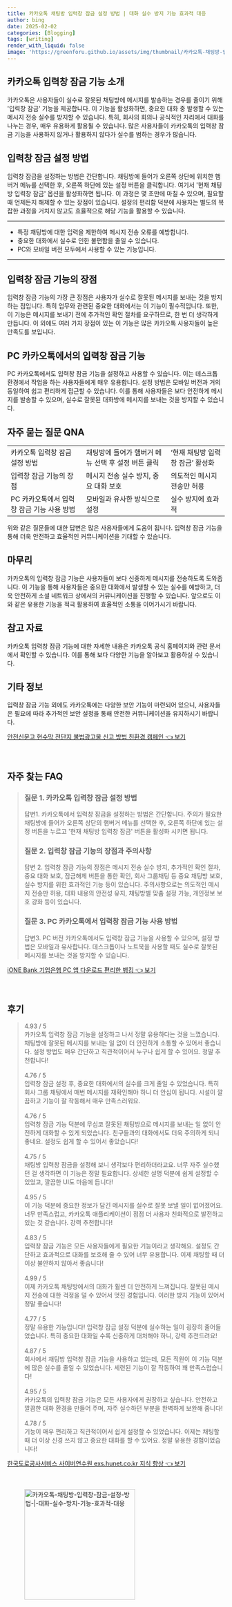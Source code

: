 ```yaml
---
title: 카카오톡 채팅방 입력창 잠금 설정 방법 | 대화 실수 방지 기능 효과적 대응
author: bing
date: 2025-02-02
categories: [Blogging]
tags: [writing]
render_with_liquid: false
image: 'https://greenforu.github.io/assets/img/thumbnail/카카오톡-채팅방-입력창-잠금-설정-방법-|-대화-실수-방지-기능-효과적-대응.webp'
---
```



<h2 id='카카오톡_입력창_잠금_기능_소개'>카카오톡 입력창 잠금 기능 소개</h2>

<p>카카오톡은 사용자들이 실수로 잘못된 채팅방에 메시지를 발송하는 경우를 줄이기 위해 '입력창 잠금' 기능을 제공합니다. 이 기능을 활성화하면, 중요한 대화 중 발생할 수 있는 메시지 전송 실수를 방지할 수 있습니다. 특히, 회사의 회의나 공식적인 자리에서 대화를 나누는 경우, 매우 유용하게 활용될 수 있습니다. 많은 사용자들이 카카오톡의 입력창 잠금 기능을 사용하지 않거나 활용하지 않다가 실수를 범하는 경우가 많습니다.</p>

<h2 id='입력창_잠금_설정_방법'>입력창 잠금 설정 방법</h2>

<p>입력창 잠금을 설정하는 방법은 간단합니다. 채팅방에 들어가 오른쪽 상단에 위치한 햄버거 메뉴를 선택한 후, 오른쪽 하단에 있는 설정 버튼을 클릭합니다. 여기서 '현재 채팅방 입력창 잠금' 옵션을 활성화하면 됩니다. 이 과정은 몇 초만에 마칠 수 있으며, 필요할 때 언제든지 해제할 수 있는 장점이 있습니다. 설정의 편리함 덕분에 사용자는 별도의 복잡한 과정을 거치지 않고도 효율적으로 해당 기능을 활용할 수 있습니다.</p>

<hr />

<ul>
    <li>특정 채팅방에 대한 입력을 제한하여 메시지 전송 오류를 예방합니다.</li>
    <li>중요한 대화에서 실수로 인한 불편함을 줄일 수 있습니다.</li>
    <li>PC와 모바일 버전 모두에서 사용할 수 있는 기능입니다.</li>
</ul>

<hr />

<h2 id='입력창_잠금_기능의_장점'>입력창 잠금 기능의 장점</h2>

<p>입력창 잠금 기능의 가장 큰 장점은 사용자가 실수로 잘못된 메시지를 보내는 것을 방지하는 점입니다. 특히 업무와 관련된 중요한 대화에서는 이 기능이 필수적입니다. 또한, 이 기능은 메시지를 보내기 전에 추가적인 확인 절차를 요구하므로, 한 번 더 생각하게 만듭니다. 이 외에도 여러 가지 장점이 있는 이 기능은 많은 카카오톡 사용자들이 높은 만족도를 보입니다.</p>

<h2 id='PC_카카오톡에서의_입력창_잠금_기능'>PC 카카오톡에서의 입력창 잠금 기능</h2>

<p>PC 카카오톡에서도 입력창 잠금 기능을 설정하고 사용할 수 있습니다. 이는 데스크톱 환경에서 작업을 하는 사용자들에게 매우 유용합니다. 설정 방법은 모바일 버전과 거의 동일하여 쉽고 편리하게 접근할 수 있습니다. 이를 통해 사용자들은 보다 안전하게 메시지를 발송할 수 있으며, 실수로 잘못된 대화방에 메시지를 보내는 것을 방지할 수 있습니다.</p>

<h2 id='자주_묻는_질문_QNA'>자주 묻는 질문 QNA</h2>

<table>
    <tr>
        <td>카카오톡 입력창 잠금 설정 방법</td>
        <td>채팅방에 들어가 햄버거 메뉴 선택 후 설정 버튼 클릭</td>
        <td>‘현재 채팅방 입력창 잠금’ 활성화</td>
    </tr>
    <tr>
        <td>입력창 잠금 기능의 장점</td>
        <td>메시지 전송 실수 방지, 중요 대화 보호</td>
        <td>의도적인 메시지 전송만 허용</td>
    </tr>
    <tr>
        <td>PC 카카오톡에서 입력창 잠금 기능 사용 방법</td>
        <td>모바일과 유사한 방식으로 설정</td>
        <td>실수 방지에 효과적</td>
    </tr>
</table>

<p>위와 같은 질문들에 대한 답변은 많은 사용자들에게 도움이 됩니다. 입력창 잠금 기능을 통해 더욱 안전하고 효율적인 커뮤니케이션을 기대할 수 있습니다.</p>

<h2 id='마무리'>마무리</h2>

<p>카카오톡의 입력창 잠금 기능은 사용자들이 보다 신중하게 메시지를 전송하도록 도와줍니다. 이 기능을 통해 사용자들은 중요한 대화에서 발생할 수 있는 실수를 예방하고, 더욱 안전하게 소셜 네트워크 상에서의 커뮤니케이션을 진행할 수 있습니다. 앞으로도 이와 같은 유용한 기능을 적극 활용하여 효율적인 소통을 이어가시기 바랍니다.</p>

<h2 id='참고_자료'>참고 자료</h2>

<p>카카오톡 입력창 잠금 기능에 대한 자세한 내용은 카카오톡 공식 홈페이지와 관련 문서에서 확인할 수 있습니다. 이를 통해 보다 다양한 기능을 알아보고 활용하실 수 있습니다.</p>

<h2 id='기타_정보'>기타 정보</h2>

<p>입력창 잠금 기능 외에도 카카오톡에는 다양한 보안 기능이 마련되어 있으니, 사용자들은 필요에 따라 추가적인 보안 설정을 통해 안전한 커뮤니케이션을 유지하시기 바랍니다.</p>


<p><a class="click-button" title="안전신문고 현수막 전단지 불법광고물 신고 방법 친환경 캠페인" href="https://greenforu.github.io/posts/%EC%95%88%EC%A0%84%EC%8B%A0%EB%AC%B8%EA%B3%A0-%ED%98%84%EC%88%98%EB%A7%89-%EC%A0%84%EB%8B%A8%EC%A7%80-%EB%B6%88%EB%B2%95%EA%B4%91%EA%B3%A0%EB%AC%BC-%EC%8B%A0%EA%B3%A0-%EB%B0%A9%EB%B2%95-%EC%B9%9C%ED%99%98%EA%B2%BD-%EC%BA%A0%ED%8E%98%EC%9D%B8/" rel="dofollow">안전신문고 현수막 전단지 불법광고물 신고 방법 친환경 캠페인 👈 보기</a></p><br>
<h2 id='자주_찾는_FAQ'>자주 찾는 FAQ</h2>
<div itemscope="" itemtype="https://schema.org/FAQPage"> 
<blockquote> 
<div itemscope="" itemprop="mainEntity" itemtype="https://schema.org/Question"> 
<h3 itemprop="name">질문 1. 카카오톡 입력창 잠금 설정 방법</h3> 
<div itemscope="" itemprop="acceptedAnswer" itemtype="https://schema.org/Answer"> 
<span itemprop="text"> 
<p>답변1. 카카오톡에서 입력창 잠금을 설정하는 방법은 간단합니다. 주의가 필요한 채팅방에 들어가 오른쪽 상단의 햄버거 메뉴를 선택한 후, 오른쪽 하단에 있는 설정 버튼을 누르고 '현재 채팅방 입력창 잠금' 버튼을 활성화 시키면 됩니다.</p> 
</span> 
</div> 
</div> 

<div itemscope="" itemprop="mainEntity" itemtype="https://schema.org/Question"> 
<h3 itemprop="name">질문 2. 입력창 잠금 기능의 장점과 주의사항</h3> 
<div itemscope="" itemprop="acceptedAnswer" itemtype="https://schema.org/Answer"> 
<span itemprop="text"> 
<p>답변 2. 입력창 잠금 기능의 장점은 메시지 전송 실수 방지, 추가적인 확인 절차, 중요 대화 보호, 잠금해제 버튼을 통한 확인, 회사 그룹채팅 등 중요 채팅방 보호, 실수 방지를 위한 효과적인 기능 등이 있습니다. 주의사항으로는 의도적인 메시지 전송만 허용, 대화 내용의 안전성 유지, 채팅방별 맞춤 설정 가능, 개인정보 보호 강화 등이 있습니다.</p> 
</span> 
</div> 
</div> 

<div itemscope="" itemprop="mainEntity" itemtype="https://schema.org/Question"> 
<h3 itemprop="name">질문 3. PC 카카오톡에서 입력창 잠금 기능 사용 방법</h3> 
<div itemscope="" itemprop="acceptedAnswer" itemtype="https://schema.org/Answer"> 
<span itemprop="text"> 
<p>답변3. PC 버전 카카오톡에서도 입력창 잠금 기능을 사용할 수 있으며, 설정 방법은 모바일과 유사합니다. 데스크톱이나 노트북을 사용할 때도 실수로 잘못된 메시지를 보내는 것을 방지할 수 있습니다.</p> 
</span> 
</div> 
</div> 

</blockquote> 
</div>
<p><a class="click-button" title="iONE Bank 기업은행 PC 앱 다운로드 편리한 뱅킹" href="https://greenforu.github.io/posts/iONE-Bank-%EA%B8%B0%EC%97%85%EC%9D%80%ED%96%89-PC-%EC%95%B1-%EB%8B%A4%EC%9A%B4%EB%A1%9C%EB%93%9C-%ED%8E%B8%EB%A6%AC%ED%95%9C-%EB%B1%85%ED%82%B9/" rel="dofollow">iONE Bank 기업은행 PC 앱 다운로드 편리한 뱅킹 👈 보기</a></p><br>
<h2 id='후기'>후기</h2>
<div itemscope itemtype="https://schema.org/Product">
  <blockquote>
  <div itemprop="review" itemscope itemtype="https://schema.org/Review">
      <div itemprop="reviewRating" itemscope itemtype="https://schema.org/Rating"> <span itemprop="ratingValue">4.93</span> / <span itemprop="bestRating">5</span> </div>
      <span itemprop="reviewBody">카카오톡 입력창 잠금 기능을 설정하고 나서 정말 유용하다는 것을 느꼈습니다. 채팅방에 잘못된 메시지를 보내는 일 없이 더 안전하게 소통할 수 있어서 좋습니다. 설정 방법도 매우 간단하고 직관적이어서 누구나 쉽게 할 수 있어요. 정말 추천합니다!</span>
  </div>
  <br>
  <div itemprop="review" itemscope itemtype="https://schema.org/Review">
      <div itemprop="reviewRating" itemscope itemtype="https://schema.org/Rating"> <span itemprop="ratingValue">4.76</span> / <span itemprop="bestRating">5</span> </div>
      <span itemprop="reviewBody">입력창 잠금 설정 후, 중요한 대화에서의 실수를 크게 줄일 수 있었습니다. 특히 회사 그룹 채팅에서 매번 메시지를 재확인해야 하니 더 안심이 됩니다. 시설이 깔끔하고 기능이 잘 작동해서 매우 만족스러워요.</span>
  </div>
  <br>
  <div itemprop="review" itemscope itemtype="https://schema.org/Review">
      <div itemprop="reviewRating" itemscope itemtype="https://schema.org/Rating"> <span itemprop="ratingValue">4.76</span> / <span itemprop="bestRating">5</span> </div>
      <span itemprop="reviewBody">입력창 잠금 기능 덕분에 무심코 잘못된 채팅방으로 메시지를 보내는 일 없이 안전하게 대화할 수 있게 되었습니다. 친구들과의 대화에서도 더욱 주의하게 되니 좋네요. 설정도 쉽게 할 수 있어서 좋았습니다!</span>
  </div>
  <br>
  <div itemprop="review" itemscope itemtype="https://schema.org/Review">
      <div itemprop="reviewRating" itemscope itemtype="https://schema.org/Rating"> <span itemprop="ratingValue">4.75</span> / <span itemprop="bestRating">5</span> </div>
      <span itemprop="reviewBody">채팅방 입력창 잠금을 설정해 보니 생각보다 편리하더라고요. 너무 자주 실수했던 걸 생각하면 이 기능은 정말 필요합니다. 상세한 설명 덕분에 쉽게 설정할 수 있었고, 깔끔한 UI도 마음에 듭니다!</span>
  </div>
  <br>
  <div itemprop="review" itemscope itemtype="https://schema.org/Review">
      <div itemprop="reviewRating" itemscope itemtype="https://schema.org/Rating"> <span itemprop="ratingValue">4.95</span> / <span itemprop="bestRating">5</span> </div>
      <span itemprop="reviewBody">이 기능 덕분에 중요한 정보가 담긴 메시지를 실수로 잘못 보낼 일이 없어졌어요. 너무 만족스럽고, 카카오톡 애플리케이션이 점점 더 사용자 친화적으로 발전하고 있는 것 같습니다. 강력 추천합니다!</span>
  </div>
  <br>
  <div itemprop="review" itemscope itemtype="https://schema.org/Review">
      <div itemprop="reviewRating" itemscope itemtype="https://schema.org/Rating"> <span itemprop="ratingValue">4.83</span> / <span itemprop="bestRating">5</span> </div>
      <span itemprop="reviewBody">입력창 잠금 기능은 모든 사용자들에게 필요한 기능이라고 생각해요. 설정도 간단하고 효과적으로 대화를 보호해 줄 수 있어 너무 유용합니다. 이제 채팅할 때 더 이상 불안하지 않아서 좋습니다!</span>
  </div>
  <br>
  <div itemprop="review" itemscope itemtype="https://schema.org/Review">
      <div itemprop="reviewRating" itemscope itemtype="https://schema.org/Rating"> <span itemprop="ratingValue">4.99</span> / <span itemprop="bestRating">5</span> </div>
      <span itemprop="reviewBody">이제 카카오톡 채팅방에서의 대화가 훨씬 더 안전하게 느껴집니다. 잘못된 메시지 전송에 대한 걱정을 덜 수 있어서 멋진 경험입니다. 이러한 방지 기능이 있어서 정말 좋습니다!</span>
  </div>
  <br>
  <div itemprop="review" itemscope itemtype="https://schema.org/Review">
      <div itemprop="reviewRating" itemscope itemtype="https://schema.org/Rating"> <span itemprop="ratingValue">4.77</span> / <span itemprop="bestRating">5</span> </div>
      <span itemprop="reviewBody">정말 유용한 기능입니다! 입력창 잠금 설정 덕분에 실수하는 일이 굉장히 줄어들었습니다. 특히 중요한 대화일 수록 신중하게 대처해야 하니, 강력 추천드려요!</span>
  </div>
  <br>
  <div itemprop="review" itemscope itemtype="https://schema.org/Review">
      <div itemprop="reviewRating" itemscope itemtype="https://schema.org/Rating"> <span itemprop="ratingValue">4.87</span> / <span itemprop="bestRating">5</span> </div>
      <span itemprop="reviewBody">회사에서 채팅방 입력창 잠금 기능을 사용하고 있는데, 모든 직원이 이 기능 덕분에 많은 실수를 줄일 수 있었습니다. 세련된 기능이 잘 작동하여 꽤 만족스럽습니다!</span>
  </div>
  <br>
  <div itemprop="review" itemscope itemtype="https://schema.org/Review">
      <div itemprop="reviewRating" itemscope itemtype="https://schema.org/Rating"> <span itemprop="ratingValue">4.95</span> / <span itemprop="bestRating">5</span> </div>
      <span itemprop="reviewBody">카카오톡의 입력창 잠금 기능은 모든 사용자에게 권장하고 싶습니다. 안전하고 깔끔한 대화 환경을 만들어 주며, 자주 실수하던 부분을 완벽하게 보완해 줍니다!</span>
  </div>
  <br>
  <div itemprop="review" itemscope itemtype="https://schema.org/Review">
      <div itemprop="reviewRating" itemscope itemtype="https://schema.org/Rating"> <span itemprop="ratingValue">4.78</span> / <span itemprop="bestRating">5</span> </div>
      <span itemprop="reviewBody">기능이 매우 편리하고 직관적이어서 쉽게 설정할 수 있었습니다. 이제는 채팅할 때 더 이상 신경 쓰지 않고 중요한 대화를 할 수 있어요. 정말 유용한 경험이었습니다!</span>
  </div>
  </blockquote>
</div>
<p><a class="click-button" title="한국도로공사서비스 사이버연수원 exs.hunet.co.kr 지식 향상" href="https://greenforu.github.io/posts/%ED%95%9C%EA%B5%AD%EB%8F%84%EB%A1%9C%EA%B3%B5%EC%82%AC%EC%84%9C%EB%B9%84%EC%8A%A4-%EC%82%AC%EC%9D%B4%EB%B2%84%EC%97%B0%EC%88%98%EC%9B%90-exs.hunet.co.kr-%EC%A7%80%EC%8B%9D-%ED%96%A5%EC%83%81/" rel="dofollow">한국도로공사서비스 사이버연수원 exs.hunet.co.kr 지식 향상 👈 보기</a></p><br>
<figure class="image"><img src="https://greenforu.github.io/assets/img/thumbnail/카카오톡-채팅방-입력창-잠금-설정-방법-|-대화-실수-방지-기능-효과적-대응.webp" alt="카카오톡-채팅방-입력창-잠금-설정-방법-|-대화-실수-방지-기능-효과적-대응" width="256" height="256"></figure>